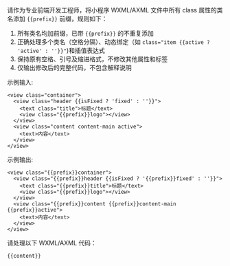 请作为专业前端开发工程师，将小程序 WXML/AXML 文件中所有 class 属性的类名添加 `{{prefix}}` 前缀，规则如下：

1. 所有类名均加前缀，已带 `{{prefix}}` 的不重复添加
2. 正确处理多个类名（空格分隔）、动态绑定（如 `class="item {{active ? 'active' : ''}}"`)和插值表达式
3. 保持原有空格、引号及缩进格式，不修改其他属性和标签
4. 仅输出修改后的完整代码，不包含解释说明

示例输入:
```
<view class="container">
  <view class="header {{isFixed ? 'fixed' : ''}}">
    <text class="title">标题</text>
    <view class="{{prefix}}logo"></view>
  </view>
  <view class="content content-main active">
    <text>内容</text>
  </view>
</view>
```

示例输出:
```
<view class="{{prefix}}container">
  <view class="{{prefix}}header {{isFixed ? '{{prefix}}fixed' : ''}}">
    <text class="{{prefix}}title">标题</text>
    <view class="{{prefix}}logo"></view>
  </view>
  <view class="{{prefix}}content {{prefix}}content-main {{prefix}}active">
    <text>内容</text>
  </view>
</view>
```

请处理以下 WXML/AXML 代码：
```xml
{{content}}
```